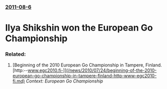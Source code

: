 ### [2011-08-6](/news/2011/08/6/index.md)

# Ilya Shikshin won the European Go Championship




### Related:

1. [Beginning of the 2010 European Go Championship in Tampere, Finland. [http:--www.egc2010.fi-]](/news/2010/07/24/beginning-of-the-2010-european-go-championship-in-tampere-finland-http-www-egc2010-fi.md) _Context: European Go Championship_
